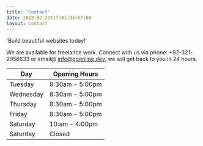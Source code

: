 ```yaml
---
title: 'Contact'
date: 2018-02-22T17:01:34+07:00
layout: contact
---
```



'Build beautiful websites today!'

We are available for freelance work. Connect with us via phone: +92-321-2956633 or email@ info@goonline.dev, we will get back to you in 24 hours.

| Day       | Opening Hours   |
| --------- | --------------- |
| Tuesday   | 8:30am - 5:00pm |
| Wednesday | 8:30am - 5:00pm |
| Thursday  | 8:30am - 5:00pm |
| Friday    | 8:30am - 5:00pm |
| Saturday  | 10:am - 4:00pm  |
| Saturday  | Closed          |
